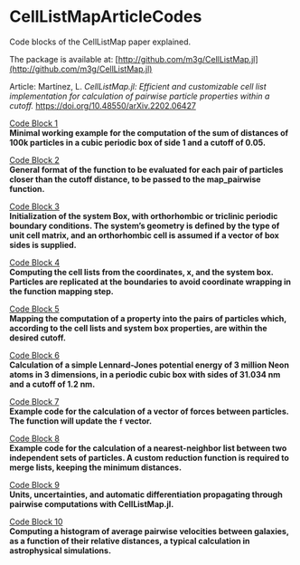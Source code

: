 # CellListMapArticleCodes

Code blocks of the CellListMap paper explained. 

The package is available at: [http://github.com/m3g/CellListMap.jl](http://github.com/m3g/CellListMap.jl) 


Article: Martínez, L. *CellListMap.jl: Efficient and customizable cell list implementation for calculation of pairwise particle properties within a cutoff.* https://doi.org/10.48550/arXiv.2202.06427


<a href=http://m3g.github.io/CellListMapArticleCodes/CodeBlock1.jl.html>Code Block 1</a><br>
**Minimal working example for the computation of the sum of distances of 100k particles in a cubic periodic box of side 1 and a cutoff of 0.05.**

<a href=http://m3g.github.io/CellListMapArticleCodes/CodeBlock2.jl.html>Code Block 2</a><br>
**General format of the function to be evaluated for each pair of particles closer than the cutoff distance, to be passed to the map_pairwise function.**

<a href=http://m3g.github.io/CellListMapArticleCodes/CodeBlock3.jl.html>Code Block 3</a><br>
**Initialization of the system Box, with orthorhombic or triclinic periodic boundary conditions. The system’s geometry is defined by the type of unit cell matrix, and an orthorhombic cell is assumed if a vector of box sides is supplied.**

<a href=http://m3g.github.io/CellListMapArticleCodes/CodeBlock4.jl.html>Code Block 4</a><br>
**Computing the cell lists from the coordinates, x, and the system box. Particles are replicated at the boundaries to avoid coordinate wrapping in the function mapping step.**

<a href=http://m3g.github.io/CellListMapArticleCodes/CodeBlock5.jl.html>Code Block 5</a><br>
**Mapping the computation of a property into the pairs of particles which, according to the cell lists and system box properties, are within the desired cutoff.**

<a href=http://m3g.github.io/CellListMapArticleCodes/CodeBlock6.jl.html>Code Block 6</a><br>
**Calculation of a simple Lennard-Jones potential energy of 3 million Neon atoms in 3 dimensions, in a periodic cubic box with sides of 31.034 nm and a cutoff of 1.2 nm.**

<a href=http://m3g.github.io/CellListMapArticleCodes/CodeBlock7.jl.html>Code Block 7</a><br>
**Example code for the calculation of a vector of forces between particles. The function will update the `f` vector.**

<a href=http://m3g.github.io/CellListMapArticleCodes/CodeBlock8.jl.html>Code Block 8</a><br>
**Example code for the calculation of a nearest-neighbor list between two independent sets of particles. A custom reduction function is required to merge lists, keeping the minimum distances.**

<a href=http://m3g.github.io/CellListMapArticleCodes/CodeBlock9.jl.html>Code Block 9</a><br>
**Units, uncertainties, and automatic differentiation propagating through pairwise computations with CellListMap.jl.**

<a href=http://m3g.github.io/CellListMapArticleCodes/CodeBlock10.jl.html>Code Block 10</a><br>
**Computing a histogram of average pairwise velocities between galaxies, as a function of their relative distances, a typical calculation in astrophysical simulations.**

